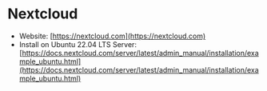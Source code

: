 # Nextcloud

- Website: [https://nextcloud.com](https://nextcloud.com)
- Install on Ubuntu 22.04 LTS Server: [https://docs.nextcloud.com/server/latest/admin_manual/installation/example_ubuntu.html](https://docs.nextcloud.com/server/latest/admin_manual/installation/example_ubuntu.html)